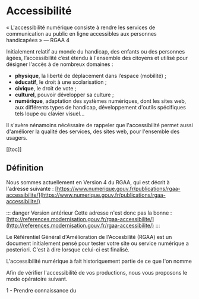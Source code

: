 # Accessibilité 

« L'accessibilité numérique consiste à rendre les services de communication au public en ligne accessibles aux personnes handicapées » — RGAA 4

Initialement relatif au monde du handicap, des enfants ou des personnes âgées, l’accessibilité c’est étendu à l'ensemble des citoyens et utilisé pour désigner l'accès à de nombreux domaines :
- **physique**, la liberté de déplacement dans l’espace (mobilité) ;
- **éducatif**, le droit à une scolarisation ;
- **civique**, le droit de vote ;
- **culturel**, pouvoir développer sa culture ;
- **numérique**, adaptation des systèmes numériques, dont les sites web, aux différents types de handicap, développement d'outils spécifiques tels loupe ou clavier visuel...

Il s'avère nénamoins nécéssaire de rappeler que l'accessibilité permet aussi d'améliorer la qualité des services, des sites web, pour l'ensemble des usagers.

[[toc]]

## Définition 

Nous sommes actuellement en Version 4 du RGAA, qui est décrit à l'adresse suivante : [https://www.numerique.gouv.fr/publications/rgaa-accessibilite/](https://www.numerique.gouv.fr/publications/rgaa-accessibilite/)

::: danger Version antérieur
Cette adresse n'est donc pas la bonne : [http://references.modernisation.gouv.fr/rgaa-accessibilite/](http://references.modernisation.gouv.fr/rgaa-accessibilite/)
:::

Le Référentiel Général d'Amélioration de l'Accesbilité (RGAA) est un document initialement pensé pour tester votre site ou service numérique a posteriori. C'est à dire lorsque celui-ci est finalisé. 

L'accessibilité numérique à fait historiquement partie de ce que l'on nomme 

Afin de vérifier l'accessibilité de vos productions, nous vous proposons le mode opératoire suivant.

1 - Prendre connaissance du 

